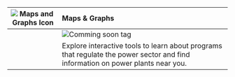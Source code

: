 | ![Maps and Graphs Icon](https://api.epa.gov/easey/dev/content-mgmt/images/icon-analysis.svg) | Maps & Graphs                                                                                                                   |
| -------------------------------------------------------------------------------------------- | :------------------------------------------------------------------------------------------------------------------------------ |
|                                                                                              | ![Comming soon tag](https://api.epa.gov/easey/dev/content-mgmt/images/epa-coming-soon.svg)                                      |
|                                                                                              | Explore interactive tools to learn about programs that regulate the power sector and find information on power plants near you. |
